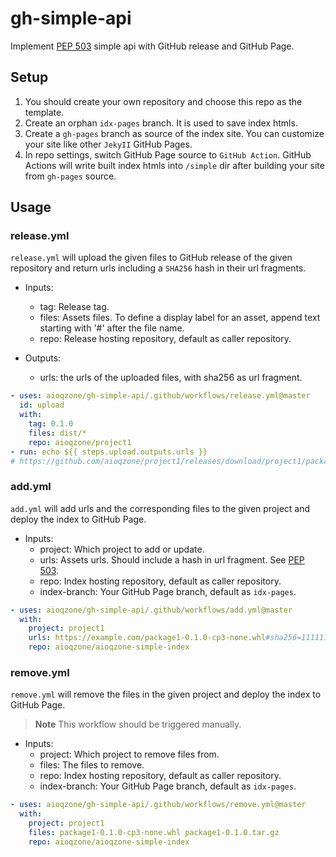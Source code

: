 # gh-simple-api

Implement [PEP 503][pep-0503] simple api with GitHub release and GitHub Page.

## Setup

1. You should create your own repository and choose this repo as the template.
2. Create an orphan `idx-pages` branch. It is used to save index htmls.
3. Create a `gh-pages` branch as source of the index site. You can customize your site like other `JekyII` GitHub Pages.
4. In repo settings, switch GitHub Page source to `GitHub Action`. GitHub Actions will write built index htmls into `/simple` dir after building your site from `gh-pages` source.

## Usage

### release.yml

`release.yml` will upload the given files to GitHub release of the given repository and return urls
including a `SHA256` hash in their url fragments.

- Inputs:
  - tag: Release tag.
  - files: Assets files. To define a display label for an asset, append text starting with '#' after the file name.
  - repo: Release hosting repository, default as caller repository.

- Outputs:
  - urls: the urls of the uploaded files, with sha256 as url fragment.

``` yaml
- uses: aioqzone/gh-simple-api/.github/workflows/release.yml@master
  id: upload
  with:
    tag: 0.1.0
    files: dist/*
    repo: aioqzone/project1
- run: echo ${{ steps.upload.outputs.urls }}
# https://github.com/aioqzone/project1/releases/download/project1/package1-0.1.0-cp3-none.whl#sha256=111111 https://github.com/aioqzone/project1/releases/download/project1/package1-0.1.0.tar.gz#sha256=2222222
```

### add.yml

`add.yml` will add urls and the corresponding files to the given project and deploy the index to GitHub Page.

- Inputs:
  - project: Which project to add or update.
  - urls: Assets urls. Should include a hash in url fragment. See [PEP 503][pep-0503].
  - repo: Index hosting repository, default as caller repository.
  - index-branch: Your GitHub Page branch, default as `idx-pages`.

``` yaml
- uses: aioqzone/gh-simple-api/.github/workflows/add.yml@master
  with:
    project: project1
    urls: https://example.com/package1-0.1.0-cp3-none.whl#sha256=111111 https://example.com/package1-0.1.0.tar.gz#sha256=2222222
    repo: aioqzone/aioqzone-simple-index
```

### remove.yml

`remove.yml` will remove the files in the given project and deploy the index to GitHub Page.

> **Note** This workflow should be triggered manually.

- Inputs:
  - project: Which project to remove files from.
  - files: The files to remove.
  - repo: Index hosting repository, default as caller repository.
  - index-branch: Your GitHub Page branch, default as `idx-pages`.

``` yaml
- uses: aioqzone/gh-simple-api/.github/workflows/remove.yml@master
  with:
    project: project1
    files: package1-0.1.0-cp3-none.whl package1-0.1.0.tar.gz
    repo: aioqzone/aioqzone-simple-index
```


[pep-0503]: https://peps.python.org/pep-0503/
